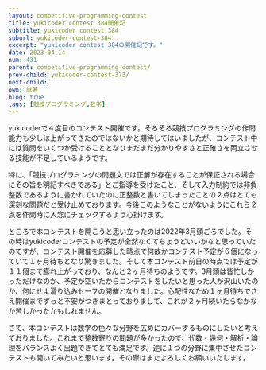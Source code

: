 ```yaml
---
layout: competitive-programming-contest
title: yukicoder contest 384開催記
subtitle: yukicoder contest 384
suburl: yukicoder-contest-384
excerpt: "yukicoder contest 384の開催記です。"
date: 2023-04-14
num: 431
parent: competitive-programming-contest/
prev-child: yukicoder-contest-373/
next-child: 
own: 単著
blog: true
tags: [競技プログラミング,数学]
---
```


yukicoderで４度目のコンテスト開催です。そろそろ競技プログラミングの作問能力も少しは上がってきたのではないかと期待してはいましたが、コンテスト中には質問をいくつか受けることとなりまだまだ分かりやすさと正確さを両立させる技能が不足しているようです。

特に、「競技プログラミングの問題文では正解が存在することが保証される場合にその旨を明記すべきである」とご指導を受けたこと、そして入力制約では非負整数であるように書かれていたのに正整数と書いてしまったことの２点はとても深刻な問題だと受け止めております。今後このようなことがないようにこれら２点を作問時に入念にチェックするよう心掛けます。

ところで本コンテストを開こうと思い立ったのは2022年3月頭ごろでした。その時はyukicoderコンテストの予定が全然なくてちょうどいいかなと思っていたのですが、コンテスト開催を応募した時点で何故かコンテスト予定が６個になっていて１ヶ月待ちとなり驚きました。そして本コンテスト前日の時点では予定が１１個まで膨れ上がっており、なんと２ヶ月待ちのようです。3月頭は皆忙しかっただけなのか、予定が空いたからコンテストをしたいと思った人が沢山いたのか、何にせよ滑り込みセーフの開催となりました。心配性なため１ヶ月待ちでさえ開催までずっと不安がつきまとっておりまして、これが２ヶ月続いたらなかなか苦しかったかもしれません。

さて、本コンテストは数学の色々な分野を広めにカバーするものにしたいと考えておりました。これまで整数寄りの問題が多かったので、代数・幾何・解析・論理をバランスよく出題できてとても満足です。逆に１つの分野に集中させたコンテストも開いてみたいと思います。その際はまたよろしくお願いいたします。
